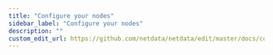 ```yaml
---
title: "Configure your nodes"
sidebar_label: "Configure your nodes"
description: ""
custom_edit_url: https://github.com/netdata/netdata/edit/master/docs/configure/nodes.md
---
```



